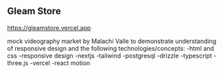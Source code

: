 ## Gleam Store
https://gleamstore.vercel.app

mock videography market by Malachi Valle to demonstrate understanding of responsive design and the following technologies/concepts:
-html and css
-responsive design
-nextjs
-tailwind
-postgresql
-drizzle
-typescript
-three.js
-vercel
-react motion
